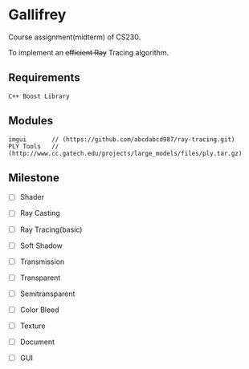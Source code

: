 # Gallifrey
Course assignment(midterm) of CS230.

To implement an <del>efficient Ray</del> Tracing algorithm.

## Requirements

	C++ Boost Library

## Modules
	
	imgui 		// (https://github.com/abcdabcd987/ray-tracing.git)
	PLY Tools 	// (http://www.cc.gatech.edu/projects/large_models/files/ply.tar.gz)

## Milestone
- [ ] Shader
- [ ] Ray Casting
- [ ] Ray Tracing(basic)
- [ ] Soft Shadow 
- [ ] Transmission
- [ ] Transparent
- [ ] Semitransparent
- [ ] Color Bleed
- [ ] Texture
- [ ] Document
- [ ] GUI


